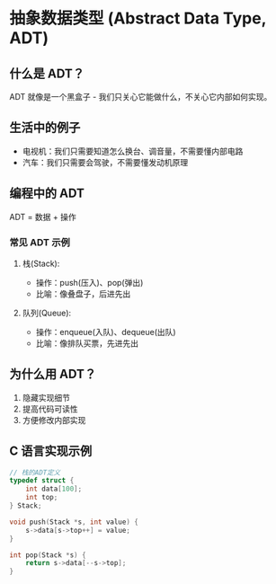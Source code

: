 # 抽象数据类型 (Abstract Data Type, ADT)

## 什么是 ADT？

ADT 就像是一个黑盒子 - 我们只关心它能做什么，不关心它内部如何实现。

## 生活中的例子

- 电视机：我们只需要知道怎么换台、调音量，不需要懂内部电路
- 汽车：我们只需要会驾驶，不需要懂发动机原理

## 编程中的 ADT

ADT = 数据 + 操作

### 常见 ADT 示例

1. 栈(Stack):
   - 操作：push(压入)、pop(弹出)
   - 比喻：像叠盘子，后进先出

2. 队列(Queue):
   - 操作：enqueue(入队)、dequeue(出队)
   - 比喻：像排队买票，先进先出

## 为什么用 ADT？

1. 隐藏实现细节
2. 提高代码可读性
3. 方便修改内部实现

## C 语言实现示例

```c
// 栈的ADT定义
typedef struct {
    int data[100];
    int top;
} Stack;

void push(Stack *s, int value) {
    s->data[s->top++] = value;
}

int pop(Stack *s) {
    return s->data[--s->top];
}
```
